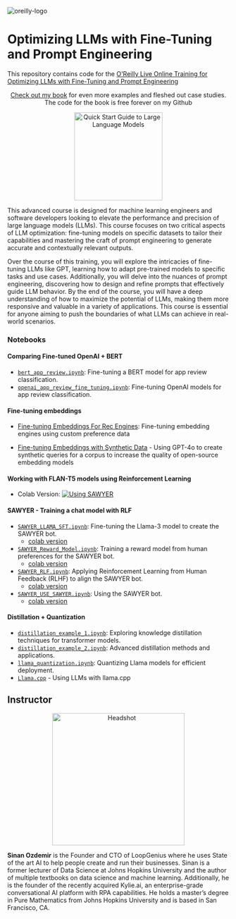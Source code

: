 ![oreilly-logo](images/oreilly.png)

# Optimizing LLMs with Fine-Tuning and Prompt Engineering


This repository contains code for the [O'Reilly Live Online Training for Optimizing LLMs with Fine-Tuning and Prompt Engineering](https://www.oreilly.com/live-events/optimizing-llms-with-fine-tuning-and-prompt-engineering/0642572011351)

<p align="center">
  <a href="https://www.amazon.com/Quick-Start-Guide-Language-Models-dp-0135346568/dp/0135346568">Check out my book</a> for even more examples and fleshed out case studies. The code for the book is free forever on my Github
</p>

<p align="center" href="https://www.amazon.com/Quick-Start-Guide-Language-Models-dp-0135346568/dp/0135346568">
  <img src="images/qsllm2e.jpg" href="https://www.amazon.com/Quick-Start-Guide-Language-Models-dp-0135346568/dp/0135346568" alt="Quick Start Guide to Large Language Models" width="200">
</p>

This advanced course is designed for machine learning engineers and software developers looking to elevate the performance and precision of large language models (LLMs). This course focuses on two critical aspects of LLM optimization: fine-tuning models on specific datasets to tailor their capabilities and mastering the craft of prompt engineering to generate accurate and contextually relevant outputs.

Over the course of this training, you will explore the intricacies of fine-tuning LLMs like GPT, learning how to adapt pre-trained models to specific tasks and use cases. Additionally, you will delve into the nuances of prompt engineering, discovering how to design and refine prompts that effectively guide LLM behavior. By the end of the course, you will have a deep understanding of how to maximize the potential of LLMs, making them more responsive and valuable in a variety of applications. This course is essential for anyone aiming to push the boundaries of what LLMs can achieve in real-world scenarios.

### Notebooks

#### Comparing Fine-tuned OpenAI + BERT

  - [`bert_app_review.ipynb`](notebooks/bert_app_review.ipynb): Fine-tuning a BERT model for app review classification.
  - [`openai_app_review_fine_tuning.ipynb`](notebooks/openai_app_review_fine_tuning.ipynb): Fine-tuning OpenAI models for app review classification.

#### Fine-tuning embeddings

- [Fine-tuning Embeddings For Rec Engines](https://colab.research.google.com/drive/1JfxyxdGCDjYeO52Bk1JzW4Af94xndTws?usp=sharing): Fine-tuning embedding engines using custom preference data

- [Fine-tuning Embeddings  with Synthetic Data](https://colab.research.google.com/drive/1FOr9hgMEcTa8UJJSuKjoHpohVb-Qz-FJ?usp=sharing) - Using GPT-4o to create synthetic queries for a corpus to increase the quality of open-source embedding models

#### Working with FLAN-T5 models using Reinforcement Learning
  - Colab Version: [![Using SAWYER](https://colab.research.google.com/assets/colab-badge.svg)](https://colab.research.google.com/drive/1wG8lv6drn872HNZHrT7V9kl6JIF1SXpr?usp=sharing)

#### SAWYER - Training a chat model with RLF

  - [`SAWYER_LLAMA_SFT.ipynb`](notebooks/SAWYER_LLAMA_SFT.ipynb): Fine-tuning the Llama-3 model to create the SAWYER bot.
    - [colab version](https://colab.research.google.com/drive/1gN7jsUFQTPAj5uFrq06HcSLQSZzT7hZz?usp=sharing) 
  - [`SAWYER_Reward_Model.ipynb`](notebooks/SAWYER_Reward_Model.ipynb): Training a reward model from human preferences for the SAWYER bot.
    - [colab version](https://colab.research.google.com/drive/1bVjTzOjXCOM8J6tzgt3LK-D0K-yGWzyI?usp=sharing) 
  - [`SAWYER_RLF.ipynb`](notebooks/SAWYER_RLF.ipynb): Applying Reinforcement Learning from Human Feedback (RLHF) to align the SAWYER bot.
    - [colab version](https://colab.research.google.com/drive/1QR_Xf1GsOyChYzReg_JHxsBTrMZ0Vwz6?usp=sharing) 
  - [`SAWYER_USE_SAWYER.ipynb`](notebooks/SAWYER_USE_SAWYER.ipynb): Using the SAWYER bot.
    - [colab version](https://colab.research.google.com/drive/1xUrIbqyKoEjxNyjNI6iuYuSNMyksypEO?usp=sharing)

#### Distillation + Quantization

  - [`distillation_example_1.ipynb`](notebooks/distillation_example_1.ipynb): Exploring knowledge distillation techniques for transformer models.
  - [`distillation_example_2.ipynb`](notebooks/distillation_example_2.ipynb): Advanced distillation methods and applications.
  - [`llama_quantization.ipynb`](notebooks/llama_quantization.ipynb): Quantizing Llama models for efficient deployment.
  - [`Llama.cpp`](https://colab.research.google.com/drive/1D6k-BeuF8YRTR8BGi2YYJrSOAZ6cYX8Y?usp=sharing) - Using LLMs with llama.cpp


## Instructor

<div style="text-align: center;">
  <img src="images/square_headshot_small.jpg" alt="Headshot" width="300">
</div>

**Sinan Ozdemir** is the Founder and CTO of LoopGenius where he uses State of the art AI to help people create and run their businesses. Sinan is a former lecturer of Data Science at Johns Hopkins University and the author of multiple textbooks on data science and machine learning. Additionally, he is the founder of the recently acquired Kylie.ai, an enterprise-grade conversational AI platform with RPA capabilities. He holds a master’s degree in Pure Mathematics from Johns Hopkins University and is based in San Francisco, CA.

